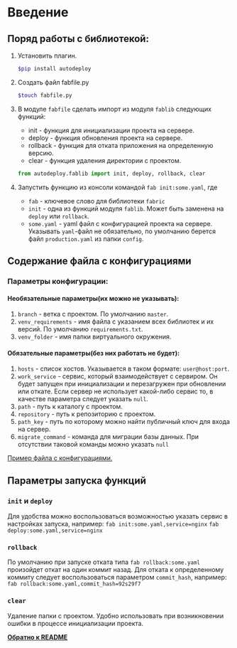 # Введение

## Поряд работы с библиотекой:
1. Установить плагин.

    ``` sh
    $pip install autodeploy
    ```
2. Создать файл fabfile.py

    ``` sh
    $touch fabfile.py
    ```
3. В модуле `fabfile` сделать импорт из модуля `fablib` следующих функций:
    * init - функция для инициализации проекта на сервере. 
    * deploy - функция обновления проекта на сервере.
    * rollback - функция для отката приложения на определенную версию.
    * clear - функция удаления директории с проектом.
    ``` python
    from autodeploy.fablib import init, deploy, rollback, clear
    ```
4. Запустить функцию из консоли командой `fab init:some.yaml`, где
    * `fab` - ключевое слово для библиотеки `fabric`
    * `init` - одна из функций модуля `fablib`. Может быть заменена на `deploy` или `rollback`.
    * `some.yaml` - yaml файл с конфигурацией проекта на сервере.
    Указывать `yaml`-файл не обязательно, по умолчанию берется файл `production.yaml` из папки `config`.
    

## Содержание файла с конфигурациями

### Параметры конфигурации:
#### Необязательные параметры(их можно не указывать):
1. `branch` - ветка с проектом. По умолчанию `master`.
2. `venv_requirements` - имя файла с указанием всех библиотек и их версий.
По умолчанию `requirements.txt`.
3. `venv_folder` - имя папки виртуального окружения.

#### Обязательные параметры(без них работать не будет):
1. `hosts` - список хостов. Указывается в таком формате: `user@host:port`.
2. `work_service` - сервис, который взаимодействует с сервиром. 
Он будет запущен при инициализации и перезагружен при обновлении или откате.
Если сервер не использует какой-либо сервис то, в качестве параметра следует указать `null`.
3. `path` - путь к каталогу с проектом.
4. `repository` - путь к репозиторию с проектом.
5. `path_key` - путь по которому можно найти публичный ключ для входа на сервер.
6. `migrate_command` - команда для миграции базы данных. При отсутствии таковой команды можно указать `null`

[Пример файла с конфигурациями.](../files/myservers.yaml.example)


## Параметры запуска функций
### `init` и `deploy`
Для удобства можно воспользоваться возможностью указать сервис в настройках запуска, например:
 `fab init:some.yaml,service=nginx`
 `fab deploy:some.yaml,service=nginx`
### `rollback`
По умолчанию при запуске отката типа `fab rollback:some.yaml` произойдет откат на один коммит назад.
Для отката к определенному коммиту следует воспользоваться параметром `commit_hash`, например:
`fab rollback:some.yaml,commit_hash=92s29f7`
### `clear`
Удаление папки с проектом. Удобно использовать при возникновении ошибки в процессе инициализации проекта.


**[Обратно к README](../README.md)**
